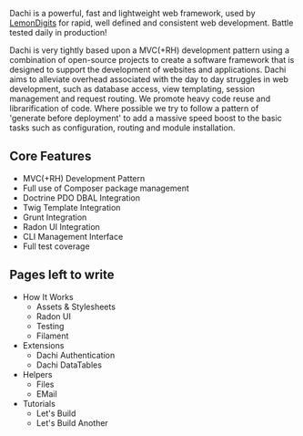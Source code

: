 Dachi is a powerful, fast and lightweight web framework, used by [LemonDigits](http://lemondigits.com) for rapid, well defined and
consistent web development. Battle tested daily in production!

Dachi is very tightly based upon a MVC(+RH) development pattern using a combination of open-source projects to create a
software framework that is designed to support the development of websites and applications. Dachi aims to alleviate
overhead associated with the day to day struggles in web development, such as database access, view templating, session
management and request routing. We promote heavy code reuse and librarification of code. Where possible we try to follow
a pattern of 'generate before deployment' to add a massive speed boost to the basic tasks such as configuration, routing
and module installation.

## Core Features
* MVC(+RH) Development Pattern
* Full use of Composer package management
* Doctrine PDO DBAL Integration
* Twig Template Integration
* Grunt Integration
* Radon UI Integration
* CLI Management Interface
* Full test coverage


## Pages left to write
 * How It Works
	* Assets & Stylesheets
	* Radon UI
	* Testing
	* Filament
 * Extensions
	* Dachi Authentication
	* Dachi DataTables
 * Helpers
	* Files
	* EMail
 * Tutorials
	* Let's Build
	* Let's Build Another
